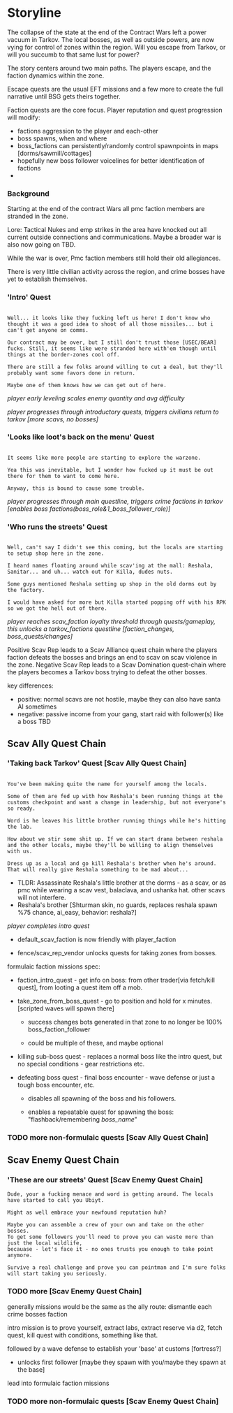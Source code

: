 
# Storyline



The collapse of the state at the end of the Contract Wars left a power vacuum in Tarkov. The local bosses, as well as outside powers, are now vying for control of zones within the region. Will you escape from Tarkov, or will you succumb to that same lust for power?

The story centers around two main paths. The players escape, and the faction dynamics within the zone.

Escape quests are the usual EFT missions and a few more to create the full narrative until BSG gets theirs together.

Faction quests are the core focus. Player reputation and quest progression will modify:
- factions aggression to the player and each-other
- boss spawns, when and where
- boss_factions can persistently/randomly control spawnpoints in maps [dorms/sawmill/cottages]
- hopefully new boss follower voicelines for better identification of factions
-


### Background

Starting at the end of the contract Wars all pmc faction members are stranded in the zone.

Lore: Tactical Nukes and emp strikes in the area have knocked out all current outside connections and communications. Maybe a broader war is also now going on TBD.

While the war is over, Pmc faction members still hold their old allegiances.

There is very little civilian activity across the region, and crime bosses have yet to establish themselves.


### 'Intro' Quest
``` quest_text

Well... it looks like they fucking left us here! I don't know who thought it was a good idea to shoot of all those missiles... but i can't get anyone on comms.

Our contract may be over, but I still don't trust those [USEC/BEAR] fucks. Still, it seems like were stranded here with'em though until things at the border-zones cool off.

There are still a few folks around willing to cut a deal, but they'll probably want some favors done in return.

Maybe one of them knows how we can get out of here.

```

*player early leveling scales enemy quantity and avg difficulty*

*player progresses through introductory quests, triggers civilians return to tarkov [more scavs, no bosses]*


### 'Looks like loot's back on the menu' Quest
``` quest_text

It seems like more people are starting to explore the warzone. 

Yea this was inevitable, but I wonder how fucked up it must be out there for them to want to come here. 

Anyway, this is bound to cause some trouble.

```

*player progresses through main questline, triggers crime factions in tarkov [enables boss factions(boss_role&1_boss_follower_role)]*

### 'Who runs the streets' Quest

``` quest_text

Well, can't say I didn't see this coming, but the locals are starting to setup shop here in the zone. 

I heard names floating around while scav'ing at the mall: Reshala, Sanitar... and uh... watch out for Killa, dudes nuts.

Some guys mentioned Reshala setting up shop in the old dorms out by the factory. 

I would have asked for more but Killa started popping off with his RPK so we got the hell out of there.

```

*player reaches scav_faction loyalty threshold through quests/gameplay, this unlocks a tarkov_factions questline [faction_changes, boss_quests/changes]*

Positive Scav Rep leads to a Scav Alliance quest chain where the players faction defeats the bosses and brings an end to scav on scav violence in the zone.
Negative Scav Rep leads to a Scav Domination quest-chain where the players becomes a Tarkov boss trying to defeat the other bosses.

key differences:
- positive: normal scavs are not hostile, maybe they can also have santa AI sometimes
- negative: passive income from your gang, start raid with follower(s) like a boss TBD

## Scav Ally Quest Chain

### 'Taking back Tarkov' Quest [Scav Ally Quest Chain]
``` quest_text

You've been making quite the name for yourself among the locals.

Some of them are fed up with how Reshala's been running things at the customs checkpoint and want a change in leadership, but not everyone's so ready.

Word is he leaves his little brother running things while he's hitting the lab.

How about we stir some shit up. If we can start drama between reshala and the other locals, maybe they'll be willing to align themselves with us.

Dress up as a local and go kill Reshala's brother when he's around. That will really give Reshala something to be mad about...

```
- TLDR: Assassinate Reshala's little brother at the dorms - as a scav, or as pmc while wearing a scav vest, balaclava, and ushanka hat. other scavs will not interfere.
- Reshala's brother [Shturman skin, no guards, replaces reshala spawn %75 chance, ai_easy, behavior: reshala?]


*player completes intro quest*

- default_scav_faction is now friendly with player_faction

- fence/scav_rep_vendor unlocks quests for taking zones from bosses.

formulaic faction missions spec: 

- faction_intro_quest - get info on boss: from other trader[via fetch/kill quest], from looting a quest item off a mob.

- take_zone_from_boss_quest - go to position and hold for x minutes. [scripted waves will spawn there]

    - success changes bots generated in that zone to no longer be 100% boss_faction_follower

    - could be multiple of these, and maybe optional

- killing sub-boss quest - replaces a normal boss like the intro quest, but no special conditions - gear restrictions etc.

- defeating boss quest - final boss encounter - wave defense or just a tough boss encounter, etc.

    - disables all spawning of the boss and his followers.

    - enables a repeatable quest for spawning the boss: "flashback/remembering *boss_name*"

### TODO more non-formulaic quests [Scav Ally Quest Chain]

## Scav Enemy Quest Chain

### 'These are our streets' Quest [Scav Enemy Quest Chain]
``` quest_text
Dude, your a fucking menace and word is getting around. The locals have started to call you Ubiyt.

Might as well embrace your newfound reputation huh? 

Maybe you can assemble a crew of your own and take on the other bosses. 
To get some followers you'll need to prove you can waste more than just the local wildlife, 
becauase - let's face it - no ones trusts you enough to take point anymore.

Survive a real challenge and prove you can pointman and I'm sure folks will start taking you seriously.
```

### TODO more [Scav Enemy Quest Chain]

generally missions would be the same as the ally route: dismantle each crime bosses faction

intro mission is to prove yourself, extract labs, extract reserve via d2, fetch quest, kill quest with conditions, something like that.

followed by a wave defense to establish your 'base' at customs [fortress?]
  - unlocks first follower [maybe they spawn with you/maybe they spawn at the base]

lead into formulaic faction missions


### TODO more non-formulaic quests [Scav Enemy Quest Chain]



